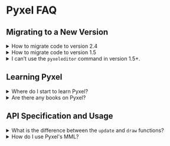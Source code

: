 # Pyxel FAQ

## Migrating to a New Version

<details>
<summary>How to migrate code to version 2.4</summary>

In Pyxel 2.4, the sound engine and MML syntax have been revamped.<br>
To make your code compatible with version 2.4, please make the following changes:

- Rename the `waveform` field of the Tone class to `wavetable`
- Change the `tick` argument of the `play` and `playm` functions to `sec` (a float value in seconds)
- Update code to handle the return value of the `play_pos` function, which is now `(sound_no, sec)`
- Change the `count` argument of the `save` function in the Sound and Music classes to `sec`
- If you need the playback duration of a sound, use the `total_sec` function of the Sound class
- For the Sound class's `mml` function, use code that follows the new MML syntax
- To use the old MML syntax, use the Sound class's `old_mml` function
- Change the `excl_*` option in the `save` and `load` functions to `exclude_*`
- Remove the `incl_*` option from the `save` and `load` functions

For details on the new MML syntax, see "How to use Pyxel's MML" below.

</details>

<details>
<summary>How to migrate code to version 1.5</summary>

To make your code compatible with version 1.5, follow these steps:

- Rename the `caption` option in `init` to `title`
- Rename the `scale` option in `init` to `display_scale`
- Remove the `palette` option from `init` (you can modify the palette colors with the `colors` array after initialization)
- Remove the `fullscreen` option from `init` (you can toggle fullscreen mode using the `fullscreen` function after initialization)
- If an undefined key name error occurs, rename the key according to the [key definitions](https://github.com/kitao/pyxel/blob/main/python/pyxel/__init__.pyi)
- Change `get` and `set` in the `Image` and `Tilemap` classes to `pget` and `pset`, respectively
- Multiply the `u`, `v`, `w`, and `h` parameters of `bltm` by 8 (as `bltm` now operates in pixel units)
- Update the members and methods of the `Sound` and `Music` classes to their new names

</details>

<details>
<summary>I can’t use the <code>pyxeleditor</code> command in version 1.5+.</summary>

Starting from version 1.5, Pyxel's tools have been integrated into the `pyxel` command. To access the resource editor, use the following command: `pyxel edit [PYXEL_RESOURCE_FILE]`.

</details>

## Learning Pyxel

<details>
<summary>Where do I start to learn Pyxel?</summary>

It is recommended to try Pyxel's example code in the following order: 01, 05, 03, 04, 02.

</details>

<details>
<summary>Are there any books on Pyxel?</summary>

The official [book](https://gihyo.jp/book/2025/978-4-297-14657-3) is available in Japanese only.

</details>

## API Specification and Usage

<details>
<summary>What is the difference between the <code>update</code> and <code>draw</code> functions?</summary>

The `update` function is called every frame, but the `draw` function may be skipped if the processing time exceeds the allowable limit. This design in Pyxel reduces the impact of rendering load and OS interruptions, enabling smooth animation.

</details>

<details>
<summary>How do I use Pyxel's MML?</summary>

You can use MML (Music Macro Language) in Pyxel by passing an MML string to the `mml` function of the Sound class. This switches the sound to MML mode, and the sound will be played according to the MML string.

In MML mode, normal parameters like `notes` and `speed` are ignored, and the sound is played according to the MML string. Calling `mml()` again resets the MML mode.

You can also play an MML string directly by passing it to the `play` function instead of a sound number.<br>
Example: `pyxel.play(0, "CDEFG")`

The following commands are available in Pyxel's MML:

- `T <bpm>` (1-)<br>
  Sets the tempo (BPM). Default is 120.<br>

- `Q <gate_percent>` (0-100)<br>
  Sets the gate time as a percentage. 100 means the note is played with no gap, 0 means it is not played at all. Default is 80.

- `@ <tone>` (0-)<br>
  Sets the tone (by default: 0:Triangle / 1:Square / 2:Pulse / 3:Noise). Default is 0.

- `V <vol>` (0-127)<br>
  Sets the volume. Default is 100.

- `K <key_offset>` (integer)<br>
  Sets the transpose amount in semitones. 12 raises the pitch by one octave. Default is 0.

- `Y <offset_cents>` (integer)<br>
  Sets detune in cents. 100 raises by a semitone, -100 lowers by a semitone. Default is 0.

- `@ENV <slot>` (0-)<br>
  Switches the envelope (volume curve) slot. 0 turns it off.

- `@ENV <slot> { init_vol, dur_ticks1, vol1, dur_ticks2, vol2, ... }`<br>
  Sets and switches to the specified envelope slot. Slot 0 cannot be specified.<br>
  Inside `{ }`, specify "initial volume (once)", then repeat "duration (tick), volume (vol)". 1 tick is 1/48 of a quarter note.<br>
  Example: `@ENV 1 { 30, 20, 100, 50, 0 }` (volume changes from 30 to 100 over 20 ticks, then to 0 over 50 ticks)

- `@VIB <slot>` (0-)<br>
  Switches the vibrato (pitch modulation) slot. 0 turns it off.

- `@VIB <slot> { delay_ticks, period_ticks, depth_cents }`<br>
  Sets and switches to the specified vibrato slot. Slot 0 cannot be specified.<br>
  Inside `{ }`, specify "delay (tick), period (tick), depth (cent)". 1 tick is 1/48 of a quarter note.<br>
  Example: `@VIB 1 {24, 12, 100}` (after 24 ticks, vibrato with a 12-tick period and ±100 cents depth)

- `@GLI <slot>` (0-)<br>
  Switches the glide (pitch slide) slot. 0 turns it off.

- `@GLI <slot> { offset_cents, dur_ticks }`<br>
  Inside `{ }`, specify "initial pitch offset (cent), time to return to 0 (tick)". 1 tick is 1/48 of a quarter note.<br>
  Specifying `*` for each parameter automatically applies the pitch offset as the difference from the previous note and the return time as the playback duration of each note, respectively.<br>
  Example: `@GLI 1 { -100, 24 }` (starts 1 semitone down, returns to normal over 24 ticks)

- `O <oct>` (-1 - 9)<br>
  Sets the octave. `O4`'s A is 440 Hz. Default is 4.

- `>`<br>
  Raises the octave by 1 (max 9).

- `<`<br>
  Lowers the octave by 1 (min -1).

- `L <len>` (1-192)<br>
  Sets the default note/rest length. `L4` is a quarter note, `L8` is an eighth note, and `L12` is a quarter note triplet. Default is 4.

- `C/D/E/F/G/A/B`<br>
  Plays the specified note. You can specify the length after the note, e.g., `F16`.

- `R`<br>
  Rest. You can specify the length after the rest, e.g., `R8`.

- `#` or `+`<br>
  Raises the note by a semitone.

- `-`<br>
  Lowers the note by a semitone.

- `.`<br>
  Dotted note/rest. Extends the length by half. Can be repeated for multiple dots.

- `&`<br>
  Tie. Connects two notes of the same pitch into one. Using it between different pitches causes an error. You can also omit the note and specify only the length, e.g., `4&16`.

- `[`<br>
  Start of repeat section.

- `] <count>` (1-)<br>
  End of repeat section. Repeats the section between `[` and `]` the specified number of times. If omitted, repeats infinitely. Nested repeats

You can see an example of using MML in the [demo](https://kitao.github.io/pyxel/wasm/examples/09_shooter.html) and [code](https://github.com/kitao/pyxel/blob/main/python/pyxel/examples/09_shooter.py) of the 09_shooter.py example.

## File Operations and Data Management

<details>
<summary>File cannot be loaded. It may fail when the environment changes.</summary>

Make sure that the current directory is set as intended when loading files.<br>
When Pyxel's `init` function is called, the current directory is changed to the same location as the script file. After that, files can be specified using relative paths. However, loading may fail if you try to open a file before calling `init` or if the current directory is changed after calling `init`.

</details>

<details>
<summary>How can I save application-specific data like high scores or game progress?</summary>

Pass the developer name (`vendor_name`) and application name (`app_name`) to the `user_data_dir(vendor_name, app_name)` function. It will return the path to a directory suitable for data storage on the current platform. Use this directory to save and load your application's files.

</details>

## Using Pyxel Tools

<details>
<summary>Can I change the palette colors in Pyxel Editor?</summary>

By placing a Pyxel palette file (.pyxpal) in the same directory as the Pyxel resource file (.pyxres), you can match the palette colors used in Pyxel Editor to those in the resource file. For instructions on creating a Pyxel palette file, please refer to the README.

</details>

## Future Development Plans

<details>
<summary>What features are planned for future releases?</summary>

The following features and improvements are planned:

- Add a Pyxel app launcher
- Overhaul of sound functions and MML support
- Improve usability of Pyxel Editor
- Add Pyxel tutorials for children

</details>

## Licensing and Sponsorship

<details>
<summary>Can I use Pyxel for commercial purposes without the author's permission?</summary>

As long as you comply with the MIT License and clearly display the full text of the copyright and license in the source code or license file, you are free to sell or distribute it without the author’s permission. However, since Pyxel is developed by a single individual, it would be appreciated if you could contact the author or consider sponsoring their work if possible.

</details>
